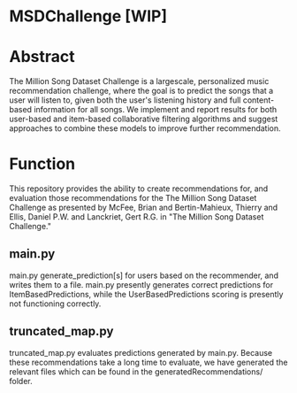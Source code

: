 MSDChallenge [WIP]
============

# Abstract #
The Million Song Dataset Challenge is a largescale, personalized music recommendation challenge, where the goal is to predict the songs that a user will listen to, given both the user's listening history and full content-based information for all songs.
We implement and report results for both user-based and item-based collaborative filtering algorithms and suggest approaches to combine these models to improve further recommendation.

# Function #
This repository provides the ability to create recommendations for, and evaluation those recommendations for the The Million Song Dataset Challenge as presented by McFee, Brian and Bertin-Mahieux, Thierry and Ellis, Daniel P.W. and Lanckriet, Gert R.G. in "The Million Song Dataset Challenge."

## main.py ##
main.py generate_prediction[s] for users based on the recommender, and writes them to a file. main.py presently generates correct predictions for ItemBasedPredictions, while the UserBasedPredictions scoring is presently not functioning correctly.

## truncated_map.py ##
truncated_map.py evaluates predictions generated by main.py.
Because these recommendations take a long time to evaluate, we have generated the relevant files which can be found in the generatedRecommendations/ folder.



<!-- ## License
<a rel="license" href="http://creativecommons.org/licenses/by-sa/4.0/"><img alt="Creative Commons License" style="border-width:0" src="https://i.creativecommons.org/l/by-sa/4.0/88x31.png" /></a><br /><span xmlns:dct="http://purl.org/dc/terms/" property="dct:title">This work excluding code examples,</span> by <a xmlns:cc="http://creativecommons.org/ns#" href="https://github.com/eliasah" property="cc:attributionName" rel="cc:attributionURL">Abou Haydar Elias</a> is licensed under a <a rel="license" href="http://creativecommons.org/licenses/by-sa/4.0/">Creative Commons Attribution-ShareAlike 4.0 International License</a>.
/CC-SA-BY-4.0.txt).

Accompanying code and code snippets are licensed under [MIT license](LICENSE/MIT.txt). -->
